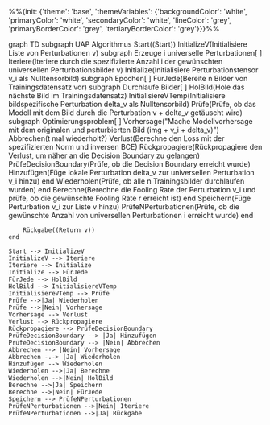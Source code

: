 %%{init: {'theme': 'base', 'themeVariables': {'backgroundColor': 'white', 'primaryColor': 'white', 'secondaryColor': 'white', 'lineColor': 'grey', 'primaryBorderColor': 'grey', 'tertiaryBorderColor': 'grey'}}}%%

graph TD
    subgraph UAP Algorithmus 
        Start((Start))
        InitializeV(Initialisiere Liste von Perturbationen v)
        subgraph Erzeuge i universelle Perturbationen[ ]
            Iteriere(Iteriere durch die spezifizierte Anzahl i der gewünschten universellen Perturbationsbilder v)
            Initialize(Initialisiere Perturbationstensor v_i als Nulltensorbild)
            subgraph Epochen[ ]
                FürJede(Bereite n Bilder von Trainingsdatensatz vor)
                subgraph Durchlaufe Bilder[ ]
                    HolBild(Hole das nächste Bild im Trainingsdatensatz)
                    InitialisiereVTemp(Initialisiere bildspezifische Perturbation delta_v als Nulltensorbild)
                    Prüfe(Prüfe, ob das Modell mit dem Bild durch die Perturbation v + delta_v getäuscht wird)
                    subgraph Optimierungsproblem[ ]
                        Vorhersage("Mache Modellvorhersage mit dem originalen und perturbierten Bild (img + v_i + delta_v)")
                        Abbrechen(t mal wiederholt?)
                        Verlust(Berechne den Loss mit der spezifizierten Norm und inversen BCE)
                        Rückpropagiere(Rückpropagiere den Verlust, um näher an die Decision Boundary zu gelangen)
                        PrüfeDecisionBoundary(Prüfe, ob die Decision Boundary erreicht wurde)
                        Hinzufügen(Füge lokale Perturbation delta_v zur universellen Perturbation v_i hinzu)
                    end
                    Wiederholen(Prüfe, ob alle n Trainingsbilder durchlaufen wurden)
                end
                Berechne(Berechne die Fooling Rate der Perturbation v_i und prüfe, ob die gewünschte Fooling Rate r erreicht ist)
            end
            Speichern(Füge Perturbation v_i zur Liste v hinzu)
            PrüfeNPerturbationen(Prüfe, ob die gewünschte Anzahl von universellen Perturbationen i erreicht wurde)
        end
        
        Rückgabe((Return v))
    end

    Start --> InitializeV
    InitializeV --> Iteriere
    Iteriere --> Initialize
    Initialize --> FürJede
    FürJede --> HolBild
    HolBild --> InitialisiereVTemp
    InitialisiereVTemp --> Prüfe
    Prüfe -->|Ja| Wiederholen
    Prüfe -->|Nein| Vorhersage
    Vorhersage --> Verlust
    Verlust --> Rückpropagiere
    Rückpropagiere --> PrüfeDecisionBoundary
    PrüfeDecisionBoundary --> |Ja| Hinzufügen
    PrüfeDecisionBoundary --> |Nein| Abbrechen
    Abbrechen --> |Nein| Vorhersage
    Abbrechen -.-> |Ja| Wiederholen
    Hinzufügen --> Wiederholen
    Wiederholen -->|Ja| Berechne
    Wiederholen -->|Nein| HolBild
    Berechne -->|Ja| Speichern
    Berechne -->|Nein| FürJede
    Speichern --> PrüfeNPerturbationen
    PrüfeNPerturbationen -->|Nein| Iteriere
    PrüfeNPerturbationen -->|Ja| Rückgabe

